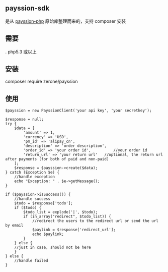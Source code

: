 ## payssion-sdk

是从 [payssion-php](https://github.com/payssion/payssion-php) 原始库整理而来的，支持 composer 安装

## 需要

. php5.3 或以上


## 安装

composer require zerone/payssion

## 使用

```
$payssion = new PayssionClient('your api key', 'your secretkey');

$response = null;
try {
    $data = [
        'amount' => 1,
        'currency' => 'USD',
        'pm_id' => 'alipay_cn',
        'description' => 'order description',
        'order_id' => 'your order id',          //your order id
        'return_url' => 'your return url'   //optional, the return url after payments (for both of paid and non-paid)
    ];
	$response = $payssion->create($data);
} catch (Exception $e) {
	//handle exception
	echo "Exception: " . $e->getMessage();
}

if ($payssion->isSuccess()) {
	//handle success
	$todo = $response['todo'];
	if ($todo) {
		$todo_list = explode('|', $todo);
		if (in_array("redirect", $todo_list)) {
		    //redirect the users to the redirect url or send the url by email
		    $paylink = $response['redirect_url'];
		    echo $paylink;
	    }
	} else {
	//just in case, should not be here
	}
} else {
	//handle failed
}

```
